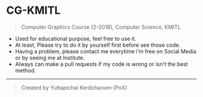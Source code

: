 # CG-KMITL
> Computer Graphics Course (2-2018), Computer Science, KMITL

* Used for educational purpose, feel free to use it.
* At least, Please try to do it by yourself first before see those code.
* Having a problem, please contact me everytime i'm free on Social Media or by seeing me at Institute.
* Always can make a pull requests if my code is wrong or isn't the best method.
***

> Created by Yuttapichai Kerdcharoen (PnX)
